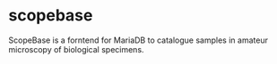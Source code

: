 # scopebase
ScopeBase is a forntend for MariaDB to catalogue samples in amateur microscopy of biological specimens.
